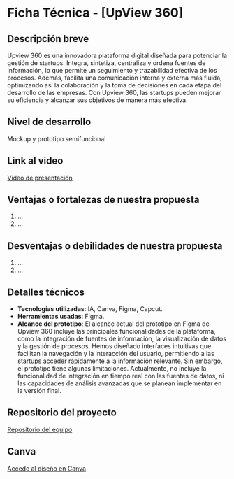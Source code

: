 # Ficha Técnica - [UpView 360]

## Descripción breve
Upview 360 es una innovadora plataforma digital diseñada para potenciar la gestión de startups. Integra, sintetiza, centraliza y ordena fuentes de información, lo que permite un seguimiento y trazabilidad efectiva de los procesos. Además, facilita una comunicación interna y externa más fluida, optimizando así la colaboración y la toma de decisiones en cada etapa del desarrollo de las empresas. Con Upview 360, las startups pueden mejorar su eficiencia y alcanzar sus objetivos de manera más efectiva.


## Nivel de desarrollo
Mockup y prototipo semifuncional

## Link al video
[Video de presentación](URL)

## Ventajas o fortalezas de nuestra propuesta
1. ...
2. ...

## Desventajas o debilidades de nuestra propuesta
1. ...
2. ...

## Detalles técnicos
- **Tecnologías utilizadas**: IA, Canva, Figma, Capcut. 
- **Herramientas usadas**: Figma.
- **Alcance del prototipo**: El alcance actual del prototipo en Figma de Upview 360 incluye las principales funcionalidades de la plataforma, como la integración de fuentes de información, la visualización de datos y la gestión de procesos. Hemos diseñado interfaces intuitivas que facilitan la navegación y la interacción del usuario, permitiendo a las startups acceder rápidamente a la información relevante.
Sin embargo, el prototipo tiene algunas limitaciones. Actualmente, no incluye la funcionalidad de integración en tiempo real con las fuentes de datos, ni las capacidades de análisis avanzadas que se planean implementar en la versión final.

## Repositorio del proyecto
[Repositorio del equipo]([https://github.com/davidesco201/Sabana-Hack-2024/tree/main/solutions/Zettabytes])
## Canva
[Accede al diseño en Canva](https://www.canva.com/design/DAGVaWhlYrA/-t1vueW9KvCwtp6QQUGRTw/edit?utm_content=DAGVaWhlYrA&utm_campaign=designshare&utm_medium=link2&utm_source=sharebutton)

